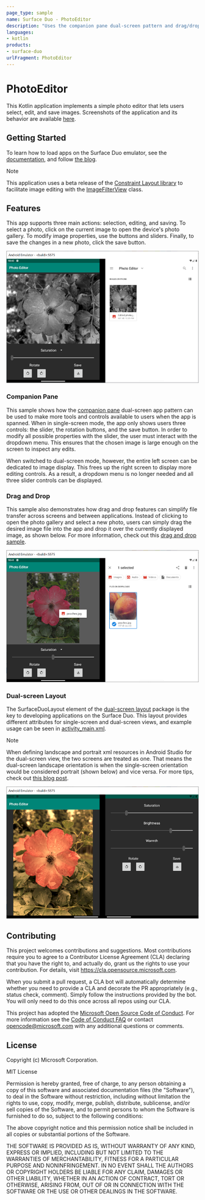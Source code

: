 ```yaml
---
page_type: sample
name: Surface Duo - PhotoEditor
description: "Uses the companion pane dual-screen pattern and drag/drop features in a photo editing app for the Surface Duo."
languages:
- kotlin
products:
- surface-duo
urlFragment: PhotoEditor
---
```


# PhotoEditor

This Kotlin application implements a simple photo editor that lets users select, edit, and save images. Screenshots of the application and its behavior are available [here](screenshots/).

## Getting Started

To learn how to load apps on the Surface Duo emulator, see the [documentation](https://docs.microsoft.com/dual-screen/android), and follow [the blog](https://devblogs.microsoft.com/surface-duo).

> [!NOTE]
> This application uses a beta release of the [Constraint Layout library](https://developer.android.com/jetpack/androidx/releases/constraintlayout) to facilitate image editing with the [ImageFilterView](https://developer.android.com/reference/androidx/constraintlayout/utils/widget/ImageFilterView) class.

## Features

This app supports three main actions: selection, editing, and saving. To select a photo, click on the current image to open the device's photo gallery. To modify image properties, use the buttons and sliders. Finally, to save the changes in a new photo, click the save button.

![PhotoEditor app on left screen with edited image and photo gallery on right screen displaying the same edited image after it was saved](screenshots/save_feature.png)

### Companion Pane

This sample shows how the [companion pane](https://docs.microsoft.com/dual-screen/introduction#companion-pane) dual-screen app pattern can be used to make more tools and controls available to users when the app is spanned. When in single-screen mode, the app only shows users three controls: the slider, the rotation buttons, and the save button. In order to modify all possible properties with the slider, the user must interact with the dropdown menu. This ensures that the chosen image is large enough on the screen to inspect any edits.

When switched to dual-screen mode, however, the entire left screen can be dedicated to image display. This frees up the right screen to display more editing controls. As a result, a dropdown menu is no longer needed and all three slider controls can be displayed.

### Drag and Drop

This sample also demonstrates how drag and drop features can simplify file transfer across screens and between applications. Instead of clicking to open the photo gallery and select a new photo, users can simply drag the desired image file into the app and drop it over the currently displayed image, as shown below. For more information, check out this [drag and drop sample](https://github.com/microsoft/surface-duo-sdk-samples-kotlin/tree/master/DragAndDrop).

![Drag and drop example between Files app and PhotoEditor](screenshots/drag_drop_import.png)

### Dual-screen Layout

The SurfaceDuoLayout element of the [dual-screen layout](https://docs.microsoft.com/dual-screen/android/api-reference/dualscreen-library/) package is the key to developing applications on the Surface Duo. This layout provides different attributes for single-screen and dual-screen views, and example usage can be seen in [activity_main.xml](app/src/main/res/layout/activity_main.xml).

> [!NOTE]
> When defining landscape and portrait xml resources in Android Studio for the dual-screen view, the two screens are treated as one. That means the dual-screen landscape orientation is when the single-screen orientation would be considered portrait (shown below) and vice versa. For more tips, check out [this blog post](https://devblogs.microsoft.com/surface-duo/introducing-dual-screen-layouts-android/).

![Dual-screen landscape view](screenshots/dual_screen_landscape.png)

## Contributing

This project welcomes contributions and suggestions.  Most contributions require you to agree to a
Contributor License Agreement (CLA) declaring that you have the right to, and actually do, grant us
the rights to use your contribution. For details, visit https://cla.opensource.microsoft.com.

When you submit a pull request, a CLA bot will automatically determine whether you need to provide
a CLA and decorate the PR appropriately (e.g., status check, comment). Simply follow the instructions
provided by the bot. You will only need to do this once across all repos using our CLA.

This project has adopted the [Microsoft Open Source Code of Conduct](https://opensource.microsoft.com/codeofconduct/).
For more information see the [Code of Conduct FAQ](https://opensource.microsoft.com/codeofconduct/faq/) or
contact [opencode@microsoft.com](mailto:opencode@microsoft.com) with any additional questions or comments.

## License

Copyright (c) Microsoft Corporation.

MIT License

Permission is hereby granted, free of charge, to any person obtaining a copy of this software and associated documentation files (the "Software"), to deal in the Software without restriction, including without limitation the rights to use, copy, modify, merge, publish, distribute, sublicense, and/or sell copies of the Software, and to permit persons to whom the Software is furnished to do so, subject to the following conditions:

The above copyright notice and this permission notice shall be included in all copies or substantial portions of the Software.

THE SOFTWARE IS PROVIDED AS IS, WITHOUT WARRANTY OF ANY KIND, EXPRESS OR IMPLIED, INCLUDING BUT NOT LIMITED TO THE WARRANTIES OF MERCHANTABILITY, FITNESS FOR A PARTICULAR PURPOSE AND NONINFRINGEMENT. IN NO EVENT SHALL THE AUTHORS OR COPYRIGHT HOLDERS BE LIABLE FOR ANY CLAIM, DAMAGES OR OTHER LIABILITY, WHETHER IN AN ACTION OF CONTRACT, TORT OR OTHERWISE, ARISING FROM, OUT OF OR IN CONNECTION WITH THE SOFTWARE OR THE USE OR OTHER DEALINGS IN THE SOFTWARE.
